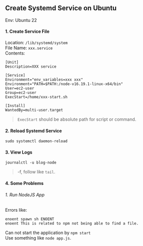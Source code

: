 ## Create Systemd Service on Ubuntu
Env: Ubuntu 22

#### 1. Create Service File
Location: `/lib/systemd/system`   
File Name: `xxx.service`   
Contents:

```
[Unit]
Description=XXX service

[Service]
Environment="env_variables=xxx xxx"
Environment="PATH=$PATH:/node-v16.19.1-linux-x64/bin"
User=ec2-user
Group=ec2-user
ExecStart=/home/xxx-start.sh

[Install]
WantedBy=multi-user.target
```

> `ExecStart` should be absolute path for script or command.

#### 2. Reload Systemd Service

```
sudo systemctl daemon-reload
```

#### 3. View Logs

```
journalctl -u blog-node
```

> -f, follow like `tail`.

#### 4. Some Problems

###### 1. Run NodeJS App
Errors like:

```
enoent spawn sh ENOENT
enoent This is related to npm not being able to find a file.
```

Can not start the application by `npm start`   
Use something like `node app.js`.
